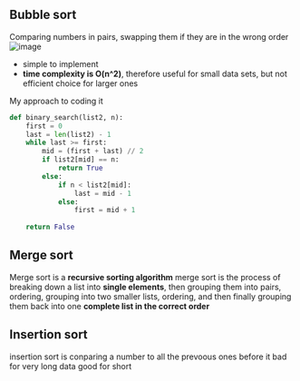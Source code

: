 ## Bubble sort
Comparing numbers in pairs, swapping them if they are in the wrong order
![image](https://github.com/Swiftal13/The-Self-taught-Computer-Scientist/assets/76588047/0177c791-af05-45d6-989e-738c8249dd48)
- simple to implement
- **time complexity is O(n^2)**, therefore useful for small data sets, but not efficient choice for larger ones

My approach to coding it
```py
def binary_search(list2, n):
    first = 0
    last = len(list2) - 1
    while last >= first:
        mid = (first + last) // 2
        if list2[mid] == n:
            return True
        else:
            if n < list2[mid]:
                last = mid - 1
            else:
                first = mid + 1
                
    return False
```



## Merge sort
Merge sort is a **recursive sorting algorithm**
merge sort is the process of breaking down a list into **single elements**, 
then grouping them into pairs, ordering, grouping into two smaller lists, ordering, 
and then finally grouping them back into one **complete list in the correct order**
## Insertion sort
insertion sort is conparing a number to all the prevoous ones before it 
bad for very long data good for short

